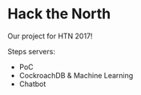 # Hack the North

Our project for HTN 2017!

Steps servers:

-   PoC
-   CockroachDB & Machine Learning
-   Chatbot
